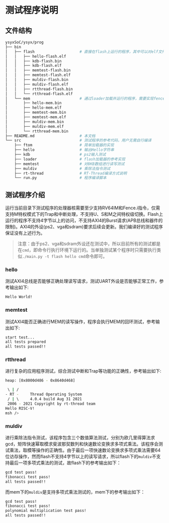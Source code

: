 
# 测试程序说明

## 文件结构

```sh
ysyxSoC/ysyx/prog
├── bin
│   ├── flash                    # 直接在flash上运行的程序，其中可以对elf文件进行反汇编
│   │   ├── hello-flash.elf
│   │   ├── kdb-flash.bin
│   │   ├── kdb-flash.elf
│   │   ├── memtest-flash.bin
│   │   ├── memtest-flash.elf
│   │   ├── muldiv-flash.bin
│   │   ├── muldiv-flash.elf
│   │   ├── rtthread-flash.bin
│   │   └── rtthread-flash.elf
│   └── mem                      # 通过loader加载并运行的程序，需要实现fence.i指令才能运行
│       ├── hello-mem.bin
│       ├── hello-mem.elf
│       ├── memtest-mem.bin
│       ├── memtest-mem.elf
│       ├── muldiv-mem.bin
│       ├── muldiv-mem.elf
│       └── rtthread-mem.bin
├── README.md                    # 本文档
└── src                          # 测试程序的参考代码，用户无需自行编译
    ├── ftom                     # 简单加载器的实现
    ├── hello                    # 输出Hello字符串
    ├── kdb                      # ps2输入测试
    ├── loader                   # flash加载器的参考实现
    ├── memtest                  # 对8KB数组进行读写测试
    ├── muldiv                   # 乘除法指令测试
    ├── rt-thread                # RT-Thread编译方式说明
    └── run.py                   # 程序编译脚本
```

## 测试程序介绍
运行当前目录下测试程序的处理器核需要至少支持RV64IM和Fence.i指令，仅需支持M特权模式下的Trap和中断处理，不支持U、S和M之间特权级切换。Flash上运行的程序不支持4字节以上的访问，不支持AXI4的Burst请求(APB总线和器件的限制)。AXI4的外设(ps2、vga和sdram)要求后续会更新。我们编译好的测试程序保证没有上述行为。
> 注意：由于ps2、vga和sdram外设还在测试中，所以目前所有的测试都是在`cmd`，即命令行执行环境下运行的。当单独测试某个程序时只需要执行类似`./main.py -t flash hello cmd`命令即可。 
### hello
测试AXI4总线是否能够正确处理读写请求，测试UART外设是否能够正常工作，参考输出如下:
```sh
Hello World!
```

### memtest
测试AXI4能否正确进行MEM的读写操作，程序会执行MEM的回环测试，参考输出如下:
```sh
start test...
all tests prepared
all tests passed!!
```

### rtthread
进行复杂的应用程序测试，综合测试中断和Trap等功能的正确性，参考输出如下:
```sh
heap: [0x8000d486 - 0x8640d468]

 \ | /
- RT -     Thread Operating System
 / | \     4.0.4 build Aug 31 2021
 2006 - 2021 Copyright by rt-thread team
Hello RISC-V!
msh />
```
### muldiv
进行乘除法指令测试，该程序包含三个数值算法测试，分别为欧几里得算法求gcd，矩阵快速幂取模求斐波那契数列和快速数论变换求多项式乘法。该程序会测试乘法，取模等操作的正确性。由于最后一项快速数论变换求多项式乘法需要64位访存操作，然而flash不支持4字节以上的读写请求，所以flash下的`muldiv`不支持最后一项多项式乘法的测试，故flash下的参考输出如下：
```sh
gcd test pass!
fibonacci test pass!
all tests passed!!
```
而mem下的`muldiv`是支持多项式乘法测试的，mem下的参考输出如下：
```sh
gcd test pass!
fibonacci test pass!
polynomial multiplication test pass!
all tests passed!!
```